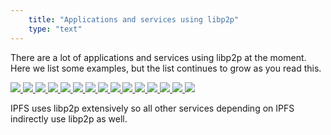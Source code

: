 ```yaml
---
    title: "Applications and services using libp2p"
    type: "text"
---
```


There are a lot of applications and services using libp2p at the moment. Here we list some examples, but the list continues to grow as you read this.


<div class="flex justify-center mv4 flex-wrap">
    <a href="https://ipfs.io" target="__blank" class="flex items-center justify-center w-25 ma3-ns ma2 ph4-ns ph3 pv3-ns pv2 br3 bg-near-white">
        <img class="h2" src="/tutorial-assets/T0009L06-ipfs-logo.svg">
    </a>
    <a href="https://filecoin.io" target="__blank" class="flex items-center justify-center w-25 ma3-ns ma2 ph4-ns ph2 pv3-ns pv2 br3 bg-near-white">
        <img src="/tutorial-assets/T0009L06-filecoin-logo.svg">
    </a>
    <a href="https://matrix.org" target="__blank" class="flex items-center justify-center w-25 ma3-ns ma2 ph4-ns ph3 pv3-ns pv2 br3 bg-near-white">
        <img src="/tutorial-assets/T0009L06-matrix-logo.svg">
    </a>
    <a href="https://livepeer.org" target="__blank" class="flex items-center justify-center w-25 ma3-ns ma2 ph4-ns ph3 pv3-ns pv2 br3 bg-near-white">
        <img src="/tutorial-assets/T0009L06-livepeer-logo.svg">
    </a>
    <a href="https://metamask.io" target="__blank" class="flex items-center justify-center w-25 ma3-ns ma2 ph4-ns ph3 pv3-ns pv2 br3 bg-near-white">
        <img src="/tutorial-assets/T0009L06-metamask-logo.svg">
    </a>
    <a href="https://textile.io" target="__blank" class="flex items-center justify-center w-25 ma3-ns ma2 ph4-ns ph3 pv3-ns pv2 br3 bg-near-white">
        <img src="/tutorial-assets/T0009L06-textile-logo.png">
    </a>
    <a href="https://peergos.org" target="__blank" class="flex items-center justify-center w-25 ma3-ns ma2 ph4-ns ph3 pv3-ns pv2 br3 bg-near-white">
        <img src="/tutorial-assets/T0009L06-peergos-logo.svg">
    </a>
    <a href="https://ethereum.org" target="__blank" class="flex items-center justify-center w-25 ma3-ns ma2 ph4-ns ph3 pv3-ns pv2 br3 bg-near-white">
        <img src="/tutorial-assets/T0009L06-ethereum-logo.png">
    </a>
    <a href="https://polkadot.network" target="__blank" class="flex items-center justify-center w-25 ma3-ns ma2 ph4-ns ph3 pv3-ns pv2 br3 bg-near-white">
        <img src="/tutorial-assets/T0009L06-polkadot-logo.svg">
    </a>
    <a href="https://openbazaar.org" target="__blank" class="flex items-center justify-center w-25 ma3-ns ma2 ph4-ns ph3 pv3-ns pv2 br3 bg-near-white">
        <img src="/tutorial-assets/T0009L06-openbazaar-logo.png">
    </a>
    <a href="https://0x.org" target="__blank" class="flex items-center justify-center w-25 ma3-ns ma2 ph4-ns ph3 pv3-ns pv2 br3 bg-near-white">
        <img src="/tutorial-assets/T0009L06-0x-logo.svg">
    </a>
    <a href="https://www.harmony.one" target="__blank" class="flex items-center justify-center w-25 ma3-ns ma2 ph4-ns ph3 pv3-ns pv2 br3 bg-near-white">
        <img src="/tutorial-assets/T0009L06-harmony-logo.png">
    </a>
    <a href="https://keep.network" target="__blank" class="flex items-center justify-center w-25 ma3-ns ma2 ph4-ns ph3 pv3-ns pv2 br3 bg-near-white">
        <img src="/tutorial-assets/T0009L06-keep-logo.png">
    </a>
    <a href="https://validitylabs.org" target="__blank" class="flex items-center justify-center w-25 ma3-ns ma2 ph4-ns ph3 pv3-ns pv2 br3 bg-near-white">
        <img src="/tutorial-assets/T0009L06-validitylabs-logo.png">
    </a>
    <a href="https://www.enigma.co" target="__blank" class="flex items-center justify-center w-25 ma3-ns ma2 ph4-ns ph3 pv3-ns pv2 br3 bg-near-white">
        <img src="/tutorial-assets/T0009L06-enigma-logo.svg">
    </a>
</div>

IPFS uses libp2p extensively so all other services depending on IPFS indirectly use libp2p as well.
